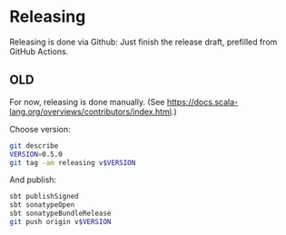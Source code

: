 # Releasing

Releasing is done via Github:
Just finish the release draft, prefilled from GitHub Actions.

## OLD
For now, releasing is done manually.
(See https://docs.scala-lang.org/overviews/contributors/index.html.)

Choose version:

```bash
git describe
VERSION=0.5.0
git tag -am releasing v$VERSION
```

And publish:

```bash
sbt publishSigned
sbt sonatypeOpen
sbt sonatypeBundleRelease
git push origin v$VERSION
```
